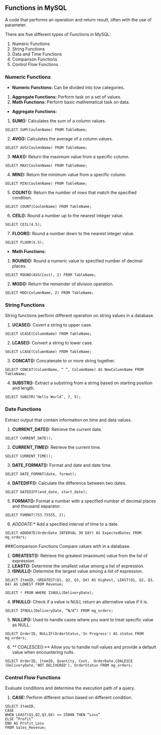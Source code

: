 ## Functions in MySQL
A code that performs an operation and return result, often with the use of parameter.

There are five different types of Functions in MySQL:
1. Numeric Functions
2. String Functions
3. Data and Time Functions
4. Comparison Functions
5. Control Flow Functions

### Numeric Functions
* **Numeric Functions:** Can be divided into tow categories.
1. **Aggregate Functions:** Perform task on a set of values.
2. **Math Functions:** Perform basic mathematical task on data.

* **Aggregate Functions:** 
1. **SUM():** Calculates the sum of a column values. 
```
SELECT SUM(CoulmnName) FROM TableName;
```

2. **AVG():** Calculates the average of a column values.
```
SELECT AVG(CoulmnName) FROM TableName;
```

3. **MAX():** Return the maximum value from a specific column.
```
SELECT MAX(CoulmnName) FROM TableName;
```

4. **MIN():** Return the minimum value from a specific column.
```
SELECT MIN(CoulmnName) FROM TableName;
```

5. **COUNT():** Return the number of rows that match the specified condition.
```
SELECT COUNT(CoulmnName) FROM TableName;
```
6. **CEIL():** Round a number up to the nearest integer value.
```
SELECT CEIL(4.5);
```
7. **FLOOR():** Round a number down to the nearest integer value.
```
SELECT FLOOR(4.5);
```


* **Math Functions:**
1. **ROUND():** Round a numeric value to specified number of decimal places.
```
SELECT ROUND(AVG(Cost), 2) FROM TableName;
```

2. **MOD():** Return the remainder of division operation.
```
SELECT MOD(ColumnName, 2) FROM TableName;
```

### String Functions
String functions perform different operation on string values in a database.

1. **UCASE():** Covert a string to upper case.
```
SELECT UCASE(ColumnName) FROM TableName;
```

2. **LCASE():** Convert a string to lower case.
```
SELECT LCASE(ColumnName) FROM TableName;
```

3. **CONCAT():** Concatenate to or more string together.
```
SELECT CONCAT(ColumnName, “ ”, ColumnName) AS NewColumnName FROM TableName;
```
4. **SUBSTR():** Extract a substring from a string based on starting position and length.
```
SELECT SUBSTR(‘Hello World’, 7, 5);
```


### Date Functions
Extract output that contain information on time and data values.

1. **CURRENT_DATE():** Retrieve the current date.
```
SELECT CURRENT_DATE();
```
2. **CURRENT_TIME():** Retrieve the current time.
```
SELECT CURRENT_TIME();
```

3. **DATE_FORMAT():** Format and date and date time.
```
SELECT DATE_FORMAT(date, format);
```

4. **DATEDIFF():** Calculate the difference between two dates.
```
SELECT DATEDIFF(end_date, start_date);
```

5. **FORMAT():** Format a number with a specified number of decimal places and thousand separator.
```
SELECT FORMAT(753.75555, 2);
```

6. *ADDDATE:** Add a specified interval of time to a date.
```
SELECT ADDDATE(OrderDate INTERVAL 30 DAY) AS ExpectedDates FROM mg_orders;
```



###Comparison Functions
Compare values with in a database.

1. **GREATEST():** Retrieve the greatest (maximum) value from the list of expression.
2. **LEAST():** Determine the smallest value among a list of expression.
3. **ISNULL():** Determine the largest value among a list of expression.
```
SELECT ItemID, GREATEST(Q1, Q2, Q3, Q4) AS Highest, LEAST(Q1, Q2, Q3, Q4) AS LOWEST FROM Revenue;
```
``` 
SELECT * FROM WHERE ISNULL(DeliveryDate);
```

4. **IFNULL():** Check if a value is NULL return an alternative value if it is.
```
SELECT IFNULL(DeliveryDate, “N/A”) FROM mg_orders;
```

5. **NULLIF():** Used to handle cases where you want to treat specific value as NULL.
```
SELECT OrderID, NULLIF(OrderStatus,'In Progress') AS status FROM mg_orders;
```

6. ** COALESCE():** Allow you to handle null values and provide a default value when encountering nulls.
```
SELECT OrderID, ItemID, Quantity, Cost,  OrderDate,COALESCE (DeliveryDate,'NOT DELIVERED'), OrderStatus FROM mg_orders;
```


### Control Flow Functions
Evaluate conditions and determine the execution path of a query.

1. **CASE:** Perform different action based on different condition.
```
SELECT ItemID,
CASE
WHEN LEAST(Q1,Q2,Q3,Q4) <= 25000 THEN “Loss” 
ELSE “Profit”
END AS Profit_Loss
FROM Sales_Revenue;
```
